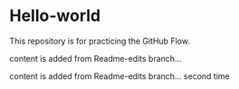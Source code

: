 # Hello-world
This repository is for practicing the GitHub Flow.

content is added from Readme-edits branch...



content is added from Readme-edits branch... second time
